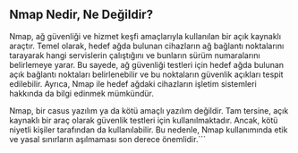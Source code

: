 ## Nmap Nedir, Ne Değildir?

Nmap, ağ güvenliği ve hizmet keşfi amaçlarıyla kullanılan bir açık kaynaklı araçtır. Temel olarak, hedef ağda bulunan cihazların ağ bağlantı noktalarını tarayarak hangi servislerin çalıştığını ve bunların sürüm numaralarını belirlemeye yarar. Bu sayede, ağ güvenliği testleri için hedef ağda bulunan açık bağlantı noktaları belirlenebilir ve bu noktaların güvenlik açıkları tespit edilebilir. Ayrıca, Nmap ile hedef ağdaki cihazların işletim sistemleri hakkında da bilgi edinmek mümkündür.

Nmap, bir casus yazılım ya da kötü amaçlı yazılım değildir. Tam tersine, açık kaynaklı bir araç olarak güvenlik testleri için kullanılmaktadır. Ancak, kötü niyetli kişiler tarafından da kullanılabilir. Bu nedenle, Nmap kullanımında etik ve yasal sınırların aşılmaması son derece önemlidir.```
